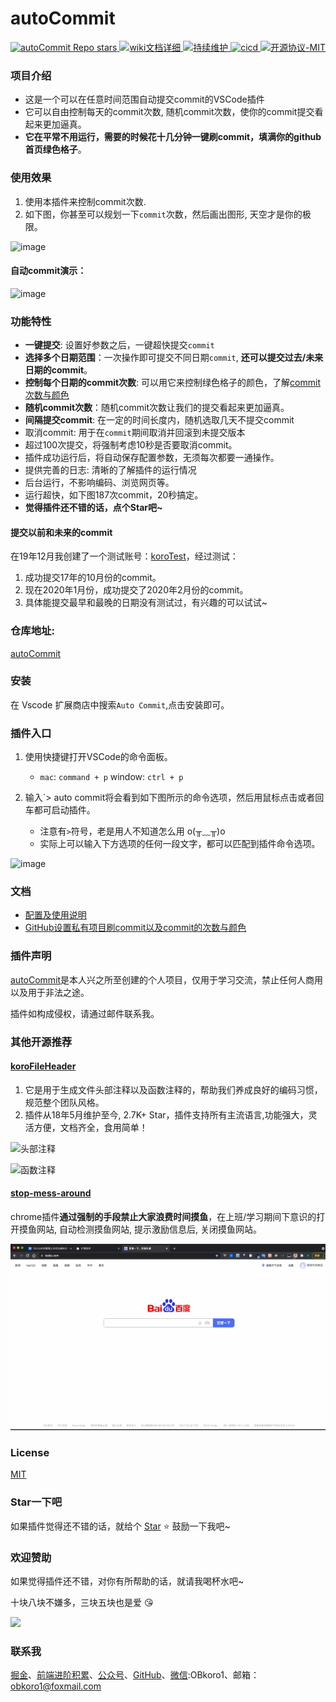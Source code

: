 # autoCommit

<a href="https://github.com/OBKoro1/koro1FileHeader">
    <img alt="autoCommit Repo stars" src="https://img.shields.io/github/stars/OBKoro1/autoCommit">
</a>
<a href="https://github.com/OBKoro1/autoCommit/wiki/%E9%85%8D%E7%BD%AE%E5%8F%8A%E4%BD%BF%E7%94%A8%E8%AF%B4%E6%98%8E">
    <img alt="wiki文档详细" src="https://img.shields.io/badge/wiki文档-齐全详细-blue">
</a>
<a href="https://github.com/OBKoro1/autoCommit/releases">
    <img alt="持续维护" src="https://img.shields.io/badge/2020年开源-持续维护-blue">
    <img alt="cicd" src="https://img.shields.io/badge/版本打包-release-blue">
</a>
<a href="https://github.com/OBKoro1/autoCommit/blob/master/LICENSE">
    <img alt="开源协议-MIT" src="https://img.shields.io/badge/license-MIT-blue">
</a>


### 项目介绍


* 这是一个可以在任意时间范围自动提交commit的VSCode插件
* 它可以自由控制每天的commit次数, 随机commit次数，使你的commit提交看起来更加逼真。
* **它在平常不用运行，需要的时候花十几分钟一键刷commit，填满你的github首页绿色格子**。

### 使用效果

1. 使用本插件来控制commit次数.
2.  如下图，你甚至可以规划一下`commit`次数，然后画出图形, 天空才是你的极限。

![image](https://github.com/OBKoro1/autoCommit/blob/master/images/commit_img.png?raw=true)

#### 自动commit演示：

![image](https://github.com/OBKoro1/autoCommit/blob/master/images/autoCommit.gif?raw=true)

### 功能特性

* **一键提交**: 设置好参数之后，一键超快提交`commit`
* **选择多个日期范围**：一次操作即可提交不同日期`commit`, **还可以提交过去/未来日期的commit**。
* **控制每个日期的commit次数**: 可以用它来控制绿色格子的颜色，了解[commit次数与颜色](https://github.com/OBKoro1/autoCommit/wiki/GitHub%E8%AE%BE%E7%BD%AE%E7%A7%81%E6%9C%89%E9%A1%B9%E7%9B%AE%E5%88%B7commit%E4%BB%A5%E5%8F%8Acommit%E7%9A%84%E6%AC%A1%E6%95%B0%E4%B8%8E%E9%A2%9C%E8%89%B2#commit%E6%AC%A1%E6%95%B0%E4%B8%8E%E9%A2%9C%E8%89%B2)
* **随机commit次数**：随机commit次数让我们的提交看起来更加逼真。
* **间隔提交commit**: 在一定的时间长度内，随机选取几天不提交commit
* 取消commit: 用于在`commit`期间取消并回滚到未提交版本
* 超过100次提交，将强制考虑10秒是否要取消commit。
* 插件成功运行后，将自动保存配置参数，无须每次都要一通操作。
* 提供完善的日志: 清晰的了解插件的运行情况
* 后台运行，不影响编码、浏览网页等。
* 运行超快，如下图187次commit，20秒搞定。
* **觉得插件还不错的话，点个Star吧~**

#### 提交以前和未来的commit

在19年12月我创建了一个测试账号：[koroTest](https://github.com/koroTest)，经过测试：

1. 成功提交17年的10月份的commit。
2. 现在2020年1月份，成功提交了2020年2月份的commit。
3. 具体能提交最早和最晚的日期没有测试过，有兴趣的可以试试~

### 仓库地址:

[autoCommit](https://github.com/OBKoro1/autoCommit)

### 安装

在 Vscode 扩展商店中搜索`Auto Commit`,点击安装即可。

### 插件入口

1. 使用快捷键打开VSCode的命令面板。
    * `mac`: `command + p` window: `ctrl + p`
2. 输入`> auto commit将会看到如下图所示的命令选项，然后用鼠标点击或者回车都可启动插件。
    
    * 注意有`>`符号，老是用人不知道怎么用 o(╥﹏╥)o
    * 实际上可以输入下方选项的任何一段文字，都可以匹配到插件命令选项。

![image](https://github.com/OBKoro1/autoCommit/blob/master/images/command.png?raw=true)

### 文档

* [配置及使用说明](https://github.com/OBKoro1/autoCommit/wiki/%E9%85%8D%E7%BD%AE%E5%8F%8A%E4%BD%BF%E7%94%A8%E8%AF%B4%E6%98%8E)
* [GitHub设置私有项目刷commit以及commit的次数与颜色](https://github.com/OBKoro1/autoCommit/wiki/GitHub%E8%AE%BE%E7%BD%AE%E7%A7%81%E6%9C%89%E9%A1%B9%E7%9B%AE%E5%88%B7commit%E4%BB%A5%E5%8F%8Acommit%E7%9A%84%E6%AC%A1%E6%95%B0%E4%B8%8E%E9%A2%9C%E8%89%B2)

### 插件声明

[autoCommit](https://github.com/OBKoro1/autoCommit)是本人兴之所至创建的个人项目，仅用于学习交流，禁止任何人商用以及用于非法之途。

插件如构成侵权，请通过邮件联系我。

### 其他开源推荐

#### [koroFileHeader](https://github.com/OBKoro1/koro1FileHeader)

1. 它是用于生成文件头部注释以及函数注释的，帮助我们养成良好的编码习惯，规范整个团队风格。
2. 插件从18年5月维护至今, 2.7K+ Star，插件支持所有主流语言,功能强大，灵活方便，文档齐全，食用简单！

![头部注释](https://raw.githubusercontent.com/OBKoro1/koro1FileHeader/master/images/example.gif)

![函数注释](https://github.com/OBKoro1/koro1FileHeader/raw/master/images/function-params.gif?raw=true)

#### [stop-mess-around](https://github.com/OBKoro1/stop-mess-around)

chrome插件**通过强制的手段禁止大家浪费时间摸鱼**，在上班/学习期间下意识的打开摸鱼网站, 自动检测摸鱼网站, 提示激励信息后, 关闭摸鱼网站。

![](https://github.com/OBKoro1/stop-mess-around/raw/dev/static/start.gif?raw=true)

### License

[MIT](http://opensource.org/licenses/MIT)

### Star一下吧

如果插件觉得还不错的话，就给个 [Star](https://github.com/OBKoro1/autoCommit) ⭐️ 鼓励一下我吧~

### 欢迎赞助

如果觉得插件还不错，对你有所帮助的话，就请我喝杯水吧~

十块八块不嫌多，三块五块也是爱 😘

![](https://github.com/OBKoro1/koro1FileHeader/raw/master/images/money1.jpg?raw=true)

### 联系我

[掘金](https://juejin.im/user/78820536236951)、[前端进阶积累](http://obkoro1.com/web_accumulate/)、[公众号](https://user-gold-cdn.xitu.io/2018/5/1/1631b6f52f7e7015?w=344&h=344&f=jpeg&s=8317)、[GitHub](https://github.com/OBKoro1)、[微信](https://raw.githubusercontent.com/OBKoro1/articleImg_src/master/weibo_img_move/005Y4rCogy1fsnslyz5pnj309j0cdgm6.jpg):OBkoro1、邮箱：obkoro1@foxmail.com

